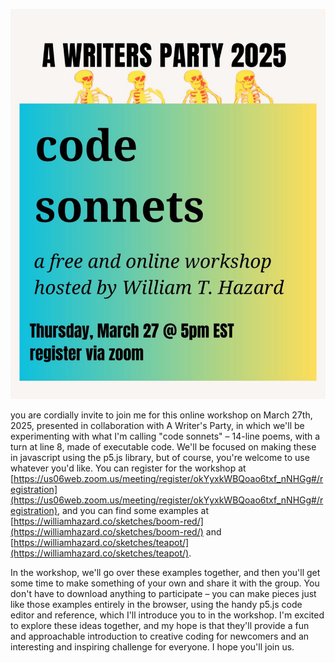 ![code sonnets](pics/250306.png)

you are cordially invite to join me for this online workshop on March 27th, 2025, presented in collaboration with A Writer's Party, in which we'll be experimenting with what I'm calling "code sonnets" – 14-line poems, with a turn at line 8, made of executable code. We'll be focused on making these in javascript using the p5.js library, but of course, you're welcome to use whatever you'd like. You can register for the workshop at [https://us06web.zoom.us/meeting/register/okYyxkWBQoao6txf_nNHGg#/registration](https://us06web.zoom.us/meeting/register/okYyxkWBQoao6txf_nNHGg#/registration), and you can find some examples at [https://williamhazard.co/sketches/boom-red/](https://williamhazard.co/sketches/boom-red/) and [https://williamhazard.co/sketches/teapot/](https://williamhazard.co/sketches/teapot/). 

In the workshop, we'll go over these examples together, and then you'll get some time to make something of your own and share it with the group. You don't have to download anything to participate – you can make pieces just like those examples entirely in the browser, using the handy p5.js code editor and reference, which I'll introduce you to in the workshop. I'm excited to explore these ideas together, and my hope is that they'll provide a fun and approachable introduction to creative coding for newcomers and an interesting and inspiring challenge for everyone. I hope you'll join us.

